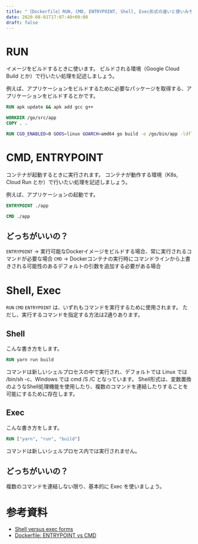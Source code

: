 ```yaml
---
title: "［Dockerfile］RUN, CMD, ENTRYPOINT, Shell, Exec形式の違いと使いみちをまとめました"
date: 2020-08-01T17:07:40+09:00
draft: false
---
```


# RUN

イメージをビルドするときに使います。
ビルドされる環境（Google Cloud Build とか）で行いたい処理を記述しましょう。

例えば、アプリケーションをビルドするために必要なパッケージを取得する、アプリケーションをビルドするとかです。


```dockerfile
RUN apk update && apk add gcc g++

WORKDIR /go/src/app
COPY . .

RUN CGO_ENABLED=0 GOOS=linux GOARCH=amd64 go build -o /go/bin/app -ldflags="-s -w" .
```

# CMD, ENTRYPOINT

コンテナが起動するときに実行されます。
コンテナが動作する環境（K8s, Cloud Run とか）で行いたい処理を記述しましょう。

例えば、アプリケーションの起動です。

```dockerfile
ENTRYPOINT ./app
```

```dockerfile
CMD ./app
```

## どっちがいいの？

`ENTRYPOINT` → 実行可能なDockerイメージをビルドする場合、常に実行されるコマンドが必要な場合
`CMD` → Dockerコンテナの実行時にコマンドラインから上書きされる可能性のあるデフォルトの引数を追加する必要がある場合

# Shell, Exec

`RUN` `CMD` `ENTRYPOINT` は、いずれもコマンドを実行するために使用されます。
ただし、実行するコマンドを指定する方法は2通りあります。

## Shell

こんな書き方をします。

```dockerfile
RUN yarn run build
```

コマンドは新しいシェルプロセスの中で実行され、デフォルトでは Linux では /bin/sh -c、Windows では cmd /S /C となっています。
Shell形式は、変数置換のようなShell処理機能を使用したり、複数のコマンドを連結したりすることを可能にするために存在します。

## Exec

こんな書き方をします。

```dockerfile
RUN ["yarn", "run", "build"]
```

コマンドは新しいシェルプロセス内では実行されません。

## どっちがいいの？

複数のコマンドを連結しない限り、基本的に Exec を使いましょう。

# 参考資料

- [Shell versus exec forms](https://www.oreilly.com/library/view/building-enterprise-javascript/9781788477321/d5fcf845-e238-460f-9a10-041d44fb3d50.xhtml)
- [Dockerfile: ENTRYPOINT vs CMD](https://www.ctl.io/developers/blog/post/dockerfile-entrypoint-vs-cmd/)
